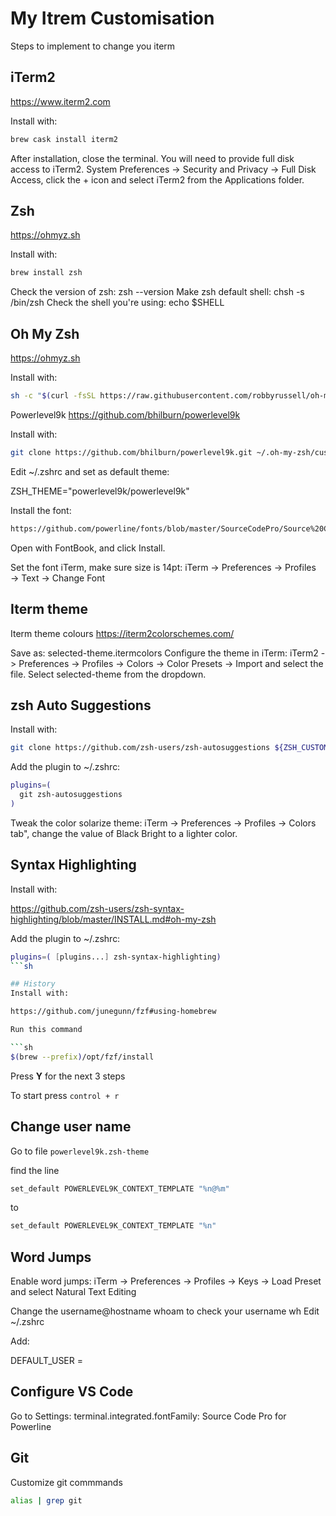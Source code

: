 # My Itrem Customisation 

Steps to implement to change you iterm

## iTerm2
https://www.iterm2.com

Install with:

```sh 
brew cask install iterm2 
```

After installation, close the terminal. You will need to provide full disk access to iTerm2. System Preferences -> Security and Privacy -> Full Disk Access, click the + icon and select iTerm2 from the Applications folder.

## Zsh
https://ohmyz.sh

Install with:

```sh 
brew install zsh 
```

Check the version of zsh: zsh --version Make zsh default shell: chsh -s /bin/zsh Check the shell you're using: echo $SHELL

## Oh My Zsh
https://ohmyz.sh

Install with:

```sh  
sh -c "$(curl -fsSL https://raw.githubusercontent.com/robbyrussell/oh-my-zsh/master/tools/install.sh)"  
```

Powerlevel9k
https://github.com/bhilburn/powerlevel9k

Install with:

```sh 
git clone https://github.com/bhilburn/powerlevel9k.git ~/.oh-my-zsh/custom/themes/powerlevel9k
```

Edit ~/.zshrc and set as default theme:

ZSH_THEME="powerlevel9k/powerlevel9k"

Install the font:
```sh 
https://github.com/powerline/fonts/blob/master/SourceCodePro/Source%20Code%20Pro%20for%20Powerline.otf
``` 
Open with FontBook, and click Install.

Set the font iTerm, make sure size is 14pt: iTerm → Preferences → Profiles → Text → Change Font

## Iterm theme 

Iterm theme colours 
https://iterm2colorschemes.com/

Save as: selected-theme.itermcolors
Configure the theme in iTerm: iTerm2 -> Preferences -> Profiles -> Colors -> Color Presets -> Import and select the file.
Select selected-theme from the dropdown.

## zsh Auto Suggestions
Install with:

```sh 
git clone https://github.com/zsh-users/zsh-autosuggestions ${ZSH_CUSTOM:-~/.oh-my-zsh/custom}/plugins/zsh-autosuggestions
```

Add the plugin to ~/.zshrc:

```sh 
plugins=(
  git zsh-autosuggestions
)
```
Tweak the color solarize theme: iTerm → Preferences → Profiles → Colors tab", change the value of Black Bright to a lighter color.

## Syntax Highlighting
Install with:

https://github.com/zsh-users/zsh-syntax-highlighting/blob/master/INSTALL.md#oh-my-zsh

Add the plugin to ~/.zshrc:

```sh 
plugins=( [plugins...] zsh-syntax-highlighting)
```sh 

## History
Install with:

https://github.com/junegunn/fzf#using-homebrew

Run this command

```sh
$(brew --prefix)/opt/fzf/install
```
Press **Y** for the next 3 steps 

To start press `control + r`

## Change user name 

Go to file `powerlevel9k.zsh-theme`

find the line

```sh
set_default POWERLEVEL9K_CONTEXT_TEMPLATE "%n@%m"
```
to 
```sh
set_default POWERLEVEL9K_CONTEXT_TEMPLATE "%n"
```

## Word Jumps
Enable word jumps: iTerm → Preferences → Profiles → Keys → Load Preset and select Natural Text Editing

Change the username@hostname
whoam to check your username
wh
Edit ~/.zshrc

Add:

DEFAULT_USER = <username>

## Configure VS Code
Go to Settings: terminal.integrated.fontFamily: Source Code Pro for Powerline

## Git

Customize git commmands

```sh 
alias | grep git
```
